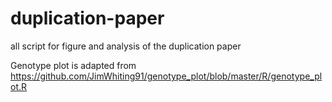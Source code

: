 # duplication-paper
all script for figure and analysis of the duplication paper

Genotype plot is adapted from 
https://github.com/JimWhiting91/genotype_plot/blob/master/R/genotype_plot.R
